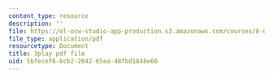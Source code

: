 ```yaml
---
content_type: resource
description: ''
file: https://ol-ocw-studio-app-production.s3.amazonaws.com/courses/8-04-quantum-physics-i-spring-2016/5bfecef6bcb2264265ea48fbd1848e60_XQKV-hpsurs.pdf
file_type: application/pdf
resourcetype: Document
title: 3play pdf file
uid: 5bfecef6-bcb2-2642-65ea-48fbd1848e60
---
```

